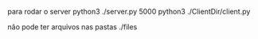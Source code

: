 para rodar o server python3 ./server.py 5000
python3 ./ClientDir/client.py

não pode ter arquivos nas pastas ./files
